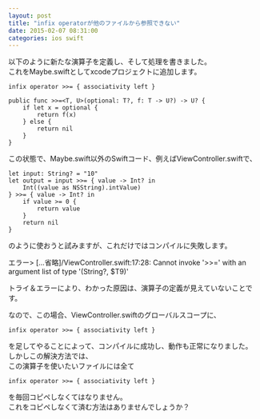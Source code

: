 ```yaml
---
layout: post
title: "infix operatorが他のファイルから参照できない"
date: 2015-02-07 08:31:00
categories: ios swift
---
```

<p>以下のように新たな演算子を定義し、そして処理を書きました。<br>
これをMaybe.swiftとしてxcodeプロジェクトに追加します。</p>

<pre><code>infix operator &gt;&gt;= { associativity left }

public func &gt;&gt;=&lt;T, U&gt;(optional: T?, f: T -&gt; U?) -&gt; U? {
    if let x = optional {
        return f(x)
    } else {
        return nil
    }
}
</code></pre>

<p>この状態で、Maybe.swift以外のSwiftコード、例えばViewController.swiftで、</p>

<pre><code>let input: String? = "10"
let output = input &gt;&gt;= { value -&gt; Int? in
    Int((value as NSString).intValue)
} &gt;&gt;= { value -&gt; Int? in
    if value &gt;= 0 {
        return value
    }
    return nil
}
</code></pre>

<p>のように使おうと試みますが、これだけではコンパイルに失敗します。</p>

<p>エラー> [...省略]/ViewController.swift:17:28: Cannot invoke '>>=' with an argument list of type '(String?, $T9)'</p>

<p>トライ＆エラーにより、わかった原因は、演算子の定義が見えていないことです。</p>

<p>なので、この場合、ViewController.swiftのグローバルスコープに、</p>

<pre><code>infix operator &gt;&gt;= { associativity left }
</code></pre>

<p>を足してやることによって、コンパイルに成功し、動作も正常になりました。<br>
しかしこの解決方法では、<br>
この演算子を使いたいファイルには全て</p>

<pre><code>infix operator &gt;&gt;= { associativity left }
</code></pre>

<p>を毎回コピペしなくてはなりません。<br>
これをコピペしなくて済む方法はありませんでしょうか？</p>
